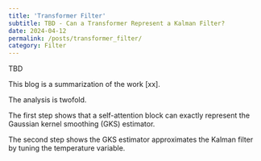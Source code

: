 ```yaml
---
title: 'Transformer Filter'
subtitle: TBD - Can a Transformer Represent a Kalman Filter?
date: 2024-04-12
permalink: /posts/transformer_filter/
category: Filter
---
```


TBD 

This blog is a summarization of the work [xx].

The analysis is twofold.


The first step shows that a self-attention block can exactly represent the Gaussian kernel smoothing (GKS) estimator.

The second step shows the GKS estimator approximates the Kalman filter by tuning the temperature variable.

